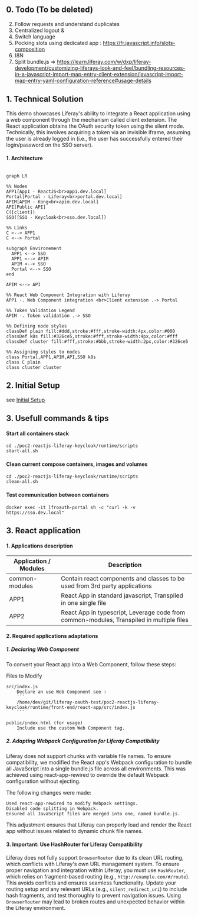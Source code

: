 ## 0. Todo (To be deleted)
2. Follow requests and understand duplicates
3. Centralized logout & 
4. Switch language
5. Pocking slots using dedicated app : https://fr.javascript.info/slots-composition
6. I8N
7. Split bundle.js => https://learn.liferay.com/w/dxp/liferay-development/customizing-liferays-look-and-feel/bundling-resources-in-a-javascript-import-map-entry-client-extension/javascript-import-map-entry-yaml-configuration-reference#usage-details


## 1. Technical Solution

This demo showcases Liferay's ability to integrate a React application using a web component through the mechanism called client extension. The React application obtains the OAuth security token using the silent mode. Technically, this involves acquiring a token via an invisible iframe, assuming the user is already logged in (i.e., the user has successfully entered their login/password on the SSO server).

#### 1. Architecture

```mermaid

graph LR

%% Nodes
APP1[App1 - ReactJS<br>app1.dev.local]
Portal[Portal - Liferay<br>portal.dev.local]
APIM[APIM - Kong<br>apim.dev.local]
API[Public API]
C([client])
SSO([SSO - Keycloak<br>sso.dev.local])

%% Links	
C <--> APP1
C <--> Portal

subgraph Environement
  APP1 <--> SSO
  APP1 <--> APIM
  APIM <--> SSO
  Portal <--> SSO
end

APIM <--> API

%% React Web Component Integration with Liferay
APP1 -. Web Component integration <br>Client extension .-> Portal

%% Token Validation Legend
APIM -. Token validation .-> SSO

%% Defining node styles
classDef plain fill:#ddd,stroke:#fff,stroke-width:4px,color:#000
classDef k8s fill:#326ce5,stroke:#fff,stroke-width:4px,color:#fff
classDef cluster fill:#fff,stroke:#bbb,stroke-width:2px,color:#326ce5

%% Assigning styles to nodes
class Portal,APP1,APIM,API,SSO k8s
class C plain
class cluster cluster
```

## 2. Initial Setup 

see [Initial Setup](../README.markdown#2-initial-setup)

## 3. Usefull commands & tips

#### Start all containers stack
```
cd ./poc2-reactjs-liferay-keycloak/runtime/scripts
start-all.sh

```

#### Clean current compose containers, images and volumes
```
cd ./poc2-reactjs-liferay-keycloak/runtime/scripts
clean-all.sh

```

#### Test communication between containers
```
docker exec -it lfroauth-portal sh -c "curl -k -v https://sso.dev.local"
```

## 3. React application 

#### 1. Applications description

| Application / Modules   | Description                                                                                                    |
| --------                | -------  
| common-modules          | Contain react components and classes to be used from 3rd party applications |
| APP1                    | React App in standard javascript, Transpiled in one single file |
| APP2                    | React App in typescript, Leverage code from common-modules, Transpiled in multiple files |

#### 2. Required applications adaptations

##### 1. Declaring Web Component

To convert your React app into a Web Component, follow these steps:

Files to Modify

    src/index.js
        Declare an use Web Component see :
        ```
        /home/dev/git/liferay-oauth-test/poc2-reactjs-liferay-keycloak/runtime/front-end/react-app/src/index.js
        ```

    public/index.html (for usage)
        Include use the custom Web Component tag.

##### 2. Adapting Webpack Configuration for Liferay Compatibility

Liferay does not support chunks with variable file names. To ensure compatibility, we modified the React app's Webpack configuration to bundle all JavaScript into a single bundle.js file across all environments. This was achieved using react-app-rewired to override the default Webpack configuration without ejecting.

The following changes were made:

    Used react-app-rewired to modify Webpack settings.
    Disabled code splitting in Webpack.
    Ensured all JavaScript files are merged into one, named bundle.js.

This adjustment ensures that Liferay can properly load and render the React app without issues related to dynamic chunk file names.

#### 3. Important: Use HashRouter for Liferay Compatibility

Liferay does not fully support `BrowserRouter` due to its clean URL routing, which conflicts with Liferay's own URL management system. To ensure proper navigation and integration within Liferay, you must use `HashRouter`, which relies on fragment-based routing (e.g., `http://example.com/#/route`). This avoids conflicts and ensures seamless functionality. Update your routing setup and any relevant URLs (e.g., `silent_redirect_uri`) to include hash fragments, and test thoroughly to prevent navigation issues. Using `BrowserRouter` may lead to broken routes and unexpected behavior within the Liferay environment.










